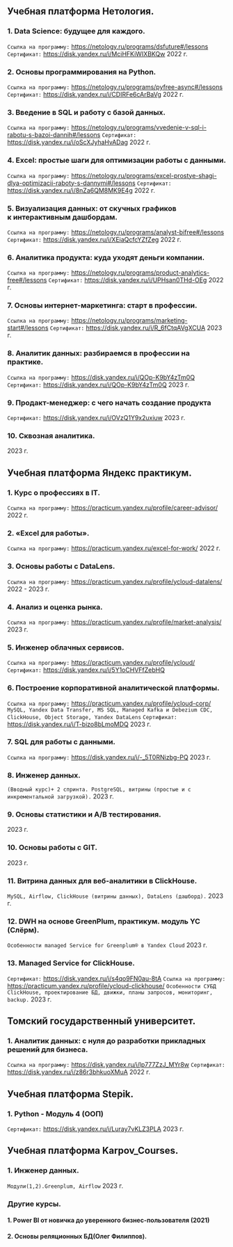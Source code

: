 ## Учебная платформа Нетология.

### 1. Data Science: будущее для каждого.
`Ссылка на программу:` https://netology.ru/programs/dsfuture#/lessons
`Сертификат:` https://disk.yandex.ru/i/MciHFKiWIXBKQw
2022 г.

### 2. Основы программирования на Python.
`Ссылка на программу:` https://netology.ru/programs/pyfree-async#/lessons
`Сертификат:` https://disk.yandex.ru/i/CDIRFe6cArBaVg
2022 г.

### 3. Введение в SQL и работу с базой данных.
`Ссылка на программу:` https://netology.ru/programs/vvedenie-v-sql-i-rabotu-s-bazoi-dannih#/lessons
`Сертификат:` https://disk.yandex.ru/i/oScXJyhaHvADag
2022 г.

### 4. Excel: простые шаги для оптимизации работы с данными.
`Ссылка на программу:` https://netology.ru/programs/excel-prostye-shagi-dlya-optimizacii-raboty-s-dannymi#/lessons
`Сертификат:` https://disk.yandex.ru/i/8nZa6QM8MK9E4g
2022 г.

### 5. Визуализация данных: от скучных графиков к интерактивным дашбордам.
`Ссылка на программу:` https://netology.ru/programs/analyst-bifree#/lessons
`Сертификат:` https://disk.yandex.ru/i/XEiaQcfcYZfZeg
2022 г.

### 6. Аналитика продукта: куда уходят деньги компании.
`Ссылка на программу:` https://netology.ru/programs/product-analytics-free#/lessons
`Сертификат:` https://disk.yandex.ru/i/UPHsan0THd-OEg
2022 г.

### 7. Основы интернет-маркетинга: старт в профессии.
`Ссылка на программу:`
https://netology.ru/programs/marketing-start#/lessons
`Сертификат:` https://disk.yandex.ru/i/R_6fCtqAVgXCUA
2023 г.

### 8. Аналитик данных: разбираемся в профессии на практике.
`Ссылка на программу:` https://disk.yandex.ru/i/QOp-K9bY4zTm0Q
`Сертификат:` https://disk.yandex.ru/i/QOp-K9bY4zTm0Q
2023 г.

### 9. Продакт-менеджер: с чего начать создание продукта
`Сертификат:`  https://disk.yandex.ru/i/OVzQ1Y9x2uxiuw
2023 г.

### 10. Сквозная аналитика. 
2023 г.

## Учебная платформа Яндекс практикум.

### 1. Курс о профессиях в IT.
`Ссылка на программу:` https://practicum.yandex.ru/profile/career-advisor/
2022 г.

### 2. «Excel для работы».
`Ссылка на программу:` https://practicum.yandex.ru/excel-for-work/
2022 г.

### 3. Основы работы с DataLens.
`Ссылка на программу:` https://practicum.yandex.ru/profile/ycloud-datalens/
2022 - 2023 г.

### 4. Анализ и оценка рынка.
`Ссылка на программу:` https://practicum.yandex.ru/profile/market-analysis/
2023 г.

### 5. Инженер облачных сервисов.
`Ссылка на программу:` https://practicum.yandex.ru/profile/ycloud/
`Сертификат:` https://disk.yandex.ru/i/5Y1oCHVFfZebHQ

### 6. Построение корпоративной аналитической платформы.
`Ссылка на программу:` https://practicum.yandex.ru/profile/ycloud-corp/
`MySQL, Yandex Data Transfer, MS SQL, Managed Kafka и Debezium CDC, ClickHouse, Object Storage, Yandex DataLens`
`Сертификат:` https://disk.yandex.ru/i/T-bizo8bLmoMDQ
2023 г.

### 7. SQL для работы с данными.
`Ссылка на программу:` https://disk.yandex.ru/i/-_5T0RNizbg-PQ
2023 г.

### 8. Инженер данных.
`(Вводный курс)+ 2 спринта. PostgreSQL, витрины (простые и с инкрементальной загрузкой).`
2023 г.

### 9. Основы статистики и A/B тестирования.
2023 г.

### 10. Основы работы с GIT.
2023 г.

### 11. Витрина данных для веб-аналитики в ClickHouse.
`MySQL, Airflow, ClickHouse (витрины данных), DataLens (дашборд).`
2023 г.

### 12. DWH на основе GreenPlum, практикум. модуль YC (Слёрм).
`Особенности managed Service for Greenplum® в Yandex Cloud`
2023 г.

### 13. Managed Service for ClickHouse.
`Сертификат:` https://disk.yandex.ru/i/s4qo9FN0au-8tA
`Ссылка на программу:` https://practicum.yandex.ru/profile/ycloud-clickhouse/
`Особенности СУБД ClickHouse, проектирование БД, движки, планы запросов, мониторинг, backup.` 
2023 г.

## Томский государственный университет.

### 1. Аналитик данных: с нуля до разработки прикладных решений для бизнеса.
`Ссылка на программу:` https://disk.yandex.ru/i/lp777ZzJ_MYr8w
`Сертификат:` https://disk.yandex.ru/i/z86r3bhkuoXMuA
2022 г.

## Учебная платформа Stepik.

### 1. Python - Модуль 4 (ООП)
`Сертификат:` https://disk.yandex.ru/i/Luray7vKLZ3PLA
2023 г.

## Учебная платформа Karpov_Courses.

### 1. Инженер данных. 
`Модули(1,2).Greenplum, Airflow`
2023 г.

### Другие курсы.

#### 1. Power BI от новичка до уверенного бизнес-пользователя (2021)
#### 2. Основы реляционных БД(Олег Филиппов).







